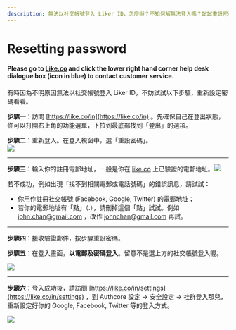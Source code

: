 ```yaml
---
description: 無法以社交帳號登入 Liker ID，怎麼辦？不知何解無法登入嗎？試試重設密碼吧！
---
```


# Resetting password

#### Please go to [Like.co](https://like.co/) and click the lower right hand corner help desk dialogue box \(icon in blue\) to contact customer service.



有時因為不明原因無法以社交帳號登入 Liker ID，不妨試試以下步驟，重新設定密碼看看。

**步驟一**：訪問 [https://like.co/in](https://like.co/in) 。先確保自己在登出狀態，你可以打開右上角的功能選單，下拉到最底部找到「登出」的選項。



**步驟二**：重新登入。在登入視窗中，選「重設密碼」。  
[![](https://downloads.intercomcdn.com/i/o/175778962/4f4bd1aeab2798bbf0285cdd/reset+pwd.png)](https://downloads.intercomcdn.com/i/o/175778962/4f4bd1aeab2798bbf0285cdd/reset+pwd.png)

-------------------

**步驟三**：輸入你的註冊電郵地址，一般是你在 [like.co](http://like.co/) 上已驗證的電郵地址。[![](https://downloads.intercomcdn.com/i/o/175780418/7a4f7521aa79eae6e786b17e/reset+pwd.png)](https://downloads.intercomcdn.com/i/o/175780418/7a4f7521aa79eae6e786b17e/reset+pwd.png)

  
若不成功，例如出現「找不到相關電郵或電話號碼」的錯誤訊息，請試試：

* 你用作註冊社交帳號 \(Facebook, Google, Twitter\) 的電郵地址；
* 若你的電郵地址有「點」（.），請刪掉這個「點」試試。例如 [john.chan@gmail.com](mailto:john.chan@gmail.com) ，改作 [johnchan@gmail.com](mailto:johnchan@gmail.com) 再試。

-------------------

**步驟四**：接收驗證郵件，按步驟重設密碼。

**步驟五**：在登入畫面，**以電郵及密碼登入**。留意不是選上方的社交帳號登入喔。

[![](https://downloads.intercomcdn.com/i/o/175784308/f9e3fc31d50f81718ca48bfa/Untitled.png)](https://downloads.intercomcdn.com/i/o/175784308/f9e3fc31d50f81718ca48bfa/Untitled.png)

-------------------

**步驟六**：登入成功後，請訪問 [https://like.co/in/settings](https://like.co/in/settings) ，到 Authcore 設定 -&gt; 安全設定 -&gt; 社群登入那兒，重新設定好你的 Google, Facebook, Twitter 等的登入方式。

[![](https://downloads.intercomcdn.com/i/o/175785380/c33d66011c62baf955083c2a/Untitled.png)](https://downloads.intercomcdn.com/i/o/175785380/c33d66011c62baf955083c2a/Untitled.png)




